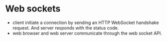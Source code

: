 # Web sockets

* client initiate a connection by sending an HTTP WebSocket handshake request.
And server responds with the status code. 
* web browser and web server communicate through the web socket API.